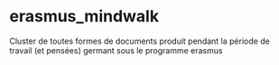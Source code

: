 # erasmus_mindwalk
Cluster de toutes formes de documents produit pendant la période de travail (et pensées) germant sous le programme erasmus

